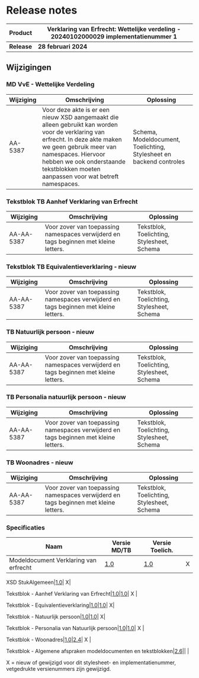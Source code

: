 # Release notes
Product|Verklaring van Erfrecht: Wettelijke verdeling - 20240102000029 implementatienummer 1|
|---|---|
|**Release**|**28 februari 2024**|

## Wijzigingen


### MD VvE - Wettelijke Verdeling
|Wijziging|Omschrijving|Oplossing|
|---|---|---|
AA-5387 | Voor deze akte is er een nieuw XSD aangemaakt die alleen gebruikt kan worden voor de verklaring van erfrecht. In deze akte maken we geen gebruik meer van namespaces. Hiervoor hebben we ook onderstaande tekstblokken moeten aanpassen voor wat betreft namespaces. | Schema, Modeldocument, Toelichting, Stylesheet en backend controles |


### Tekstblok TB Aanhef Verklaring van Erfrecht
|Wijziging|Omschrijving|Oplossing|
|---|---|---|
AA-AA-5387 | Voor zover van toepassing namespaces verwijderd en tags beginnen met kleine letters.  | Tekstblok, Toelichting, Stylesheet, Schema |

### Tekstblok TB Equivalentieverklaring - nieuw
|Wijziging|Omschrijving|Oplossing|
|---|---|---|
AA-AA-5387 | Voor zover van toepassing namespaces verwijderd en tags beginnen met kleine letters.  | Tekstblok, Toelichting, Stylesheet, Schema |

### TB Natuurlijk persoon - nieuw
|Wijziging|Omschrijving|Oplossing|
|---|---|---|
AA-AA-5387 | Voor zover van toepassing namespaces verwijderd en tags beginnen met kleine letters. | Tekstblok, Toelichting, Stylesheet, Schema| 


### TB Personalia natuurlijk persoon - nieuw
|Wijziging|Omschrijving|Oplossing|
|---|---|---|
AA-AA-5387 | Voor zover van toepassing namespaces verwijderd en tags beginnen met kleine letters. | Tekstblok, Toelichting, Stylesheet, Schema| 

### TB Woonadres - nieuw
|Wijziging|Omschrijving|Oplossing|
|---|---|---|
AA-AA-5387 | Voor zover van toepassing namespaces verwijderd en tags beginnen met kleine letters.| Tekstblok, Toelichting, Stylesheet, Schema| 




### Specificaties
Naam|Versie MD/TB|Versie Toelich.|  |
| --- |--- |--- |---|
Modeldocument Verklaring van erfrecht|[1.0]( /kik-modeldocumenten/modeldocumenten/Verklaring%20van%20erfrecht/20240102000029/Modeldocument%20Verklaring%20van%20Erfrecht%20v1.0.docx)|[1.0]( /kik-modeldocumenten/modeldocumenten/Verklaring%20van%20erfrecht/20240102000029/Toelichting%20modeldocument%20Verklaring%20van%20Erfrecht%20v1.0%20-%20v1.0.docx)| X |

XSD StukAlgemeen|[1.0]( /aa-documentation/kik-xsd/Verklaring%20van%20erfrecht/VVE-WettelijkeVerdeling-1.0)| X|  

Tekstblok - Aanhef Verklaring van Erfrecht|[1.0](/kik-modeldocumenten/tekstblokken/tbv_Verklaring%20van%20erfrecht/Tekstblok%20-%20Aanhef%20Verklaring%20van%20Erfrecht%20v1.0.docx)|[1.0](/kik-modeldocumenten/tekstblokken/tbv_Verklaring%20van%20erfrecht/Toelichting%20Tekstblok%20-%20Aanhef%20Verklaring%20van%20Erfrecht%20v1.0%20-%20v1.0.docx)| X |

Tekstblok - Equivalentieverklaring|[1.0](/kik-modeldocumenten/tekstblokken/tbv_Verklaring%20van%20erfrecht/Tekstblok%20-%20Equivalentieverklaring-nieuw%20v1.0.docx)|[1.0](/kik-modeldocumenten/tekstblokken/tbv_Verklaring%20van%20erfrecht/Toelichting%20Tekstblok%20-%20Equivalentieverklaring%20v1.0%20-%20v1.0%20-%20nieuw.docx)| X|

Tekstblok - Natuurlijk persoon|[1.0](/kik-modeldocumenten/tekstblokken/tbv_Verklaring%20van%20erfrecht/Tekstblok%20-%20Natuurlijk%20persoon-nieuw%20v1.0.docx)|[1.0](/kik-modeldocumenten/tekstblokken/tbv_Verklaring%20van%20erfrecht/Toelichting%20Tekstblok%20-%20Natuurlijk%20persoon%20v1.0%20-%20v1.0%20-%20nieuw.docx)| X|

Tekstblok - Personalia van Natuurlijk persoon|[1.0](/kik-modeldocumenten/tekstblokken/tbv_Verklaring%20van%20erfrecht/Tekstblok%20-%20Personalia%20van%20Natuurlijk%20persoon-nieuw%20v1.0.docx)|[1.0](/kik-modeldocumenten/tekstblokken/tbv_Verklaring%20van%20erfrecht/Toelichting%20Tekstblok%20-%20Personalia%20van%20Natuurlijk%20persoon%20v1.0%20-%20v1.0%20-%20nieuw.docx)| X  |

Tekstblok - Woonadres|[1.0](/kik-modeldocumenten/tekstblokken/tbv_Verklaring%20van%20erfrecht/Tekstblok%20-%20Woonadres%20v1.0-nieuw.docx)|[2.4](/kik-modeldocumenten/tekstblokken/tbv_Verklaring%20van%20erfrecht/Toelichting%20Tekstblok%20-%20Woonadres%201.0%20-%20v1.0%20-%20nieuw.docx)| X  |

Tekstblok - Algemene afspraken modeldocumenten en tekstblokken|[2.6](/kik-modeldocumenten/tekstblokken/Tekstblok%20-%20Algemene%20afspraken%20modeldocumenten%20en%20tekstblokken%20v2.6.docx)||  | 

X = nieuw of gewijzigd voor dit stylesheet- en implementatienummer, vetgedrukte versienummers zijn gewijzigd.